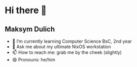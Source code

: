 # Hi there 👋
## Maksym Dulich
- 🌱 I’m currently learning Computer Science BsC, 2nd year
- 💬 Ask me about my ultimate NixOS workstation
- 📫 How to reach me: grab me by the cheek (slightly)
- 😄 Pronouns: he/him
<!--

Here are some ideas to get you started:

- 🔭 I’m currently working on ...
- 🌱 I’m currently learning Computer Science BsC, 1st year
- 👯 I’m looking to collaborate on any game development ideas, or cybersecurity topics
- 🤔 I’m looking for help with a lot of stuff, so probably no reason to even bother. oh, email also works well for me)

- ⚡ Fun fact: ...
-->
